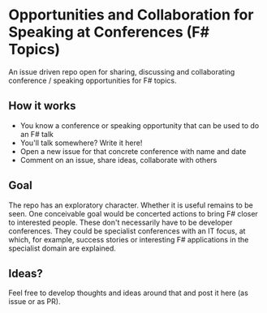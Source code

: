 # Opportunities and Collaboration for Speaking at Conferences (F# Topics)

An issue driven repo open for sharing, discussing and collaborating conference / speaking opportunities for F# topics.

How it works
---

* You know a conference or speaking opportunity that can be used to do an F# talk
* You'll talk somewhere? Write it here!
* Open a new issue for that concrete conference with name and date
* Comment on an issue, share ideas, collaborate with others


Goal
---

The repo has an exploratory character. Whether it is useful remains to be seen. One conceivable goal would be concerted actions to bring F# closer to interested people. These don't necessarily have to be developer conferences. They could be specialist conferences with an IT focus, at which, for example, success stories or interesting F# applications in the specialist domain are explained.

Ideas?
---

Feel free to develop thoughts and ideas around that and post it here (as issue or as PR).
